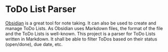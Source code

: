 # ToDo List Parser

[Obsidian](https://obsidian.md/) is a great tool for note taking.
It can also be used to create and manage ToDo Lists.
As Obsidian uses Markdown files, the format of the file and the ToDo Lists is well-known.
This project is a parser for ToDo Lists written in Markdown.
It shall be able to filter ToDos based on their status (open/done), due date, etc.
